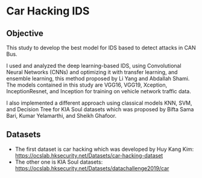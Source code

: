 # Car Hacking IDS

## Objective
This study to develop the best model for IDS based to detect attacks in CAN Bus.

I used and analyzed the deep learning-based IDS, using Convolutional Neural Networks (CNNs) and optimizing it with transfer learning, and ensemble learning, this method proposed by Li Yang and Abdallah Shami. The models contained in this study are VGG16, VGG19, Xception, InceptionResnet, and Inception for training on vehicle network traffic data.

I also implemented a different approach using classical models KNN, SVM, and Decision Tree for KIA Soul datasets which was proposed by Bifta Sama Bari, Kumar Yelamarthi, and Sheikh Ghafoor.

## Datasets
- The first dataset is car hacking which was developed by Huy Kang Kim: https://ocslab.hksecurity.net/Datasets/car-hacking-dataset
- The other one is KIA Soul datasets: https://ocslab.hksecurity.net/Datasets/datachallenge2019/car
